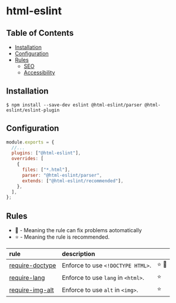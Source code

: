 # html-eslint

## Table of Contents

- [Installation](#Installation)
- [Configuration](#Configuration)
- [Rules](#Rules)
  - [SEO](#SEO)
  - [Accessibility](#Accessibility)

## Installation

```
$ npm install --save-dev eslint @html-eslint/parser @html-eslint/eslint-plugin
```

## Configuration

```js
module.exports = {
  //...
  plugins: ["@html-eslint"],
  overrides: [
    {
      files: ["*.html"],
      parser: "@html-eslint/parser",
      extends: ["@html-eslint/recommended"],
    },
  ],
};
```

## Rules

- 🔧 - Meaning the rule can fix problems aotomatically
- ⭐ - Meaning the rule is recommended.

| rule                                                                     | description                        |       |
| :----------------------------------------------------------------------- | :--------------------------------- | :---- |
| [require-doctype](/packages/eslint-plugin/docs/rules/require-doctype.md) | Enforce to use `<!DOCTYPE HTML>`.  | ⭐ 🔧 |
| [require-lang](/packages/eslint-plugin/docs/rules/require-lang.md)       | Enforce to use `lang` in `<html>`. | ⭐    |
| [require-img-alt](/packages/eslint-plugin/docs/rules/require-img-alt.md) | Enforce to use `alt` in `<img>`.   | ⭐    |
